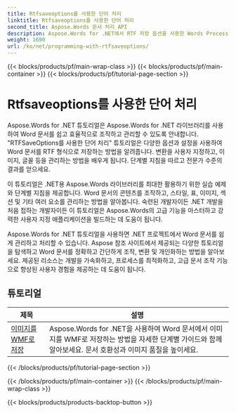 ```yaml
---
title: Rtfsaveoptions를 사용한 단어 처리
linktitle: Rtfsaveoptions를 사용한 단어 처리
second_title: Aspose.Words 문서 처리 API
description: Aspose.Words for .NET에서 RTF 저장 옵션을 사용한 Words Processing을 살펴보세요. 단계별 튜토리얼과 C# 코드 샘플을 통해 RTF 문서를 저장하고 사용자 지정하는 방법을 알아보세요.
weight: 1690
url: /ko/net/programming-with-rtfsaveoptions/
---
```


{{< blocks/products/pf/main-wrap-class >}}
{{< blocks/products/pf/main-container >}}
{{< blocks/products/pf/tutorial-page-section >}}

# Rtfsaveoptions를 사용한 단어 처리

Aspose.Words for .NET 튜토리얼은 Aspose.Words for .NET 라이브러리를 사용하여 Word 문서를 쉽고 효율적으로 조작하고 관리할 수 있도록 안내합니다. "RTFSaveOptions를 사용한 단어 처리" 튜토리얼은 다양한 옵션과 설정을 사용하여 Word 문서를 RTF 형식으로 저장하는 방법을 알려줍니다. 변환을 사용자 지정하고, 이미지, 글꼴 등을 관리하는 방법을 배우게 됩니다. 단계별 지침을 따르고 전문가 수준의 결과를 얻으세요.

이 튜토리얼은 .NET용 Aspose.Words 라이브러리를 최대한 활용하기 위한 실습 예제와 단계별 지침을 제공합니다. Word 문서의 콘텐츠를 조작하고, 스타일, 표, 이미지, 섹션 및 기타 여러 요소를 관리하는 방법을 알아봅니다. 숙련된 개발자이든 .NET 개발을 처음 접하는 개발자이든 이 튜토리얼은 Aspose.Words의 고급 기능을 마스터하고 강력한 사용자 지정 애플리케이션을 빌드하는 데 도움이 됩니다.

Aspose.Words for .NET 튜토리얼을 사용하면 .NET 프로젝트에서 Word 문서를 쉽게 관리하고 처리할 수 있습니다. Aspose 참조 사이트에서 제공되는 다양한 튜토리얼을 탐색하고 Word 문서를 정확하고 간단하게 조작, 변환 및 개인화하는 방법을 알아보세요. 제공된 리소스는 개발을 가속화하고, 프로세스를 최적화하고, 고급 문서 조작 기능으로 향상된 사용자 경험을 제공하는 데 도움이 됩니다.

 ## 튜토리얼
| 제목 | 설명 |
| --- | --- |
| [이미지를 WMF로 저장](./saving-images-as-wmf/) | Aspose.Words for .NET을 사용하여 Word 문서에서 이미지를 WMF로 저장하는 방법을 자세한 단계별 가이드와 함께 알아보세요. 문서 호환성과 이미지 품질을 높이세요. |
{{< /blocks/products/pf/tutorial-page-section >}}

{{< /blocks/products/pf/main-container >}}
{{< /blocks/products/pf/main-wrap-class >}}

{{< blocks/products/products-backtop-button >}}
